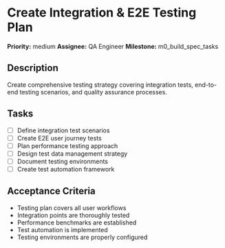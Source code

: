 # Create Integration & E2E Testing Plan

**Priority:** medium
**Assignee:** QA Engineer
**Milestone:** m0_build_spec_tasks

## Description
Create comprehensive testing strategy covering integration tests, end-to-end testing scenarios, and quality assurance processes.

## Tasks
- [ ] Define integration test scenarios
- [ ] Create E2E user journey tests
- [ ] Plan performance testing approach
- [ ] Design test data management strategy
- [ ] Document testing environments
- [ ] Create test automation framework

## Acceptance Criteria
- Testing plan covers all user workflows
- Integration points are thoroughly tested
- Performance benchmarks are established
- Test automation is implemented
- Testing environments are properly configured